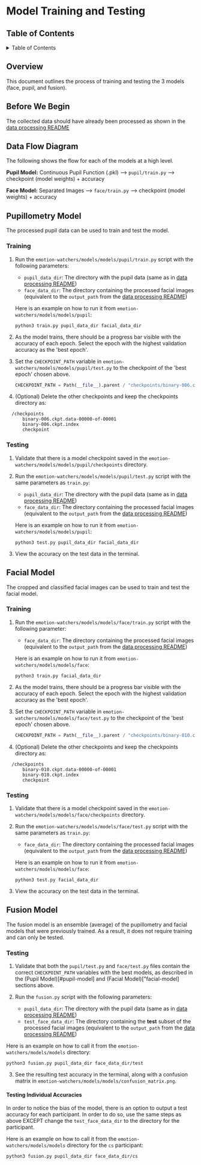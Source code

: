 # Model Training and Testing 

## Table of Contents
<details>
  <summary>Table of Contents</summary>
  <ol>
    <li><a href="#overview">Overview</a></li>
    <li><a href="#before-we-begin">Before We Begin</a></li>
    <li><a href="#data-flow-diagram">Data Flow Diagram</a></li>
    <li><a href="#pupillometry-model">Pupillometry Model</a></li>
    <li><a href="#facial-model">Facial Model</a></li>
    <li><a href="#fusion-model">Fusion Model</a></li>
  </ol>
</details>

## Overview
This document outlines the process of training and testing the 3 models (face, pupil, and fusion).

## Before We Begin
The collected data should have already been processed as shown in the [data processing README](https://github.com/meriam04/emotion-watchers/tree/main/data_processing/README.md)

## Data Flow Diagram
The following shows the flow for each of the models at a high level.

**Pupil Model:**
Continuous Pupil Function (.pkl) --> `pupil/train.py` --> checkpoint (model weights) + accuracy

**Face Model:**
Separated Images --> `face/train.py` --> checkpoint (model weights) + accuracy

## Pupillometry Model
The processed pupil data can be used to train and test the model.

### Training
1. Run the `emotion-watchers/models/models/pupil/train.py` script with the following parameters:
   -  `pupil_data_dir`: The directory with the pupil data (same as in [data processing README](https://github.com/meriam04/emotion-watchers/tree/main/data_processing/README.md#process-pupillometry-data))
   - `face_data_dir`: The directory containing the processed facial images (equivalent to the `output_path` from the [data processing README](https://github.com/meriam04/emotion-watchers/tree/main/data_processing/README.md#process-facial-videos))
   
   Here is an example on how to run it from `emotion-watchers/models/models/pupil`:
    ```shell
    python3 train.py pupil_data_dir facial_data_dir
    ```
2. As the model trains, there should be a progress bar visible with the accuracy of each epoch. Select the epoch with the highest validation accuracy as the 'best epoch'. 

3. Set the `CHECKPOINT_PATH` variable in `emotion-watchers/models/models/pupil/test.py` to the checkpoint of the 'best epoch' chosen above. 
   ```python
   CHECKPOINT_PATH = Path(__file__).parent / "checkpoints/binary-006.ckpt"
   ```
4. (Optional) Delete the other checkpoints and keep the checkpoints directory as:
  ```shell
    /checkpoints
        binary-006.ckpt.data-00000-of-00001
        binary-006.ckpt.index
        checkpoint
  ```

### Testing

1. Validate that there is a model checkpoint saved in the `emotion-watchers/models/models/pupil/checkpoints` directory. 
   
2. Run the `emotion-watchers/models/models/pupil/test.py` script with the same parameters as `train.py`:
   - `pupil_data_dir`: The directory with the pupil data (same as in [data processing README](https://github.com/meriam04/emotion-watchers/tree/main/data_processing/README.md#process-pupillometry-data))
   - `face_data_dir`: The directory containing the processed facial images (equivalent to the `output_path` from the [data processing README](https://github.com/meriam04/emotion-watchers/tree/main/data_processing/README.md#process-facial-videos))
   
   Here is an example on how to run it from `emotion-watchers/models/models/pupil`:
    ```shell
    python3 test.py pupil_data_dir facial_data_dir
    ```
3. View the accuracy on the test data in the terminal.

## Facial Model
The cropped and classified facial images can be used to train and test the facial model.

### Training
1. Run the `emotion-watchers/models/models/face/train.py` script with the following parameter:
   - `face_data_dir`: The directory containing the processed facial images (equivalent to the `output_path` from the [data processing README](https://github.com/meriam04/emotion-watchers/tree/main/data_processing/README.md#process-facial-videos))
   
   Here is an example on how to run it from `emotion-watchers/models/models/face`:
    ```shell
    python3 train.py facial_data_dir
    ```
2. As the model trains, there should be a progress bar visible with the accuracy of each epoch. Select the epoch with the highest validation accuracy as the 'best epoch'. 

3. Set the `CHECKPOINT_PATH` variable in `emotion-watchers/models/models/face/test.py` to the checkpoint of the 'best epoch' chosen above. 
   ```python
   CHECKPOINT_PATH = Path(__file__).parent / "checkpoints/binary-010.ckpt"
   ```
4. (Optional) Delete the other checkpoints and keep the checkpoints directory as:
  ```shell
    /checkpoints
        binary-010.ckpt.data-00000-of-00001
        binary-010.ckpt.index
        checkpoint
  ```
   
### Testing

1. Validate that there is a model checkpoint saved in the `emotion-watchers/models/models/face/checkpoints` directory. 
   
2. Run the `emotion-watchers/models/models/face/test.py` script with the same parameters as `train.py`:
   - `face_data_dir`: The directory containing the processed facial images (equivalent to the `output_path` from the [data processing README](https://github.com/meriam04/emotion-watchers/tree/main/data_processing/README.md#process-facial-videos))
   
   Here is an example on how to run it from `emotion-watchers/models/models/face`:
    ```shell
    python3 test.py facial_data_dir
    ```
3. View the accuracy on the test data in the terminal.

## Fusion Model
The fusion model is an ensemble (average) of the pupillometry and facial models that were previously trained. As a result, it does not require training and can only be tested.

### Testing

1. Validate that both the `pupil/test.py` and `face/test.py` files contain the correct `CHECKPOINT_PATH` variables with the best models, as described in the (Pupil Model)[#pupil-model] and (Facial Model)["facial-model] sections above.

2. Run the `fusion.py` script with the following parameters:
   - `pupil_data_dir`: The directory with the pupil data (same as in [data processing README](https://github.com/meriam04/emotion-watchers/tree/main/data_processing/README.md#process-pupillometry-data))
   - `test_face_data_dir`: The directory containing the **test** subset of the processed facial images (equivalent to the `output_path` from the [data processing README](https://github.com/meriam04/emotion-watchers/tree/main/data_processing/README.md#process-facial-videos))
  
  Here is an example on how to call it from the `emotion-watchers/models/models` directory:
  ```shell
  python3 fusion.py pupil_data_dir face_data_dir/test
  ```

3. See the resulting test accuracy in the terminal, along with a confusion matrix in `emotion-watchers/models/models/confusion_matrix.png`.

#### Testing Individual Accuracies
In order to notice the bias of the model, there is an option to output a test accuracy for each participant. In order to do so, use the same steps as above EXCEPT change the `test_face_data_dir` to the directory for the participant.

Here is an example on how to call it from the `emotion-watchers/models/models` directory for the `cs` participant:
```shell
python3 fusion.py pupil_data_dir face_data_dir/cs
```
